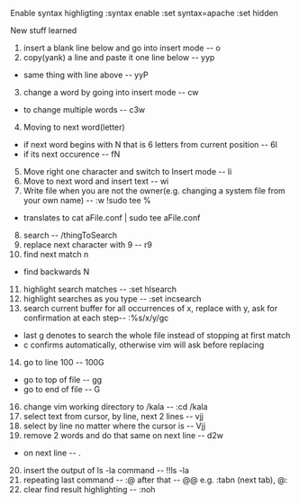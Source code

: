 Enable syntax highligting
:syntax enable
:set syntax=apache
:set hidden

New stuff learned
1. insert a blank line below and go into insert mode -- o
2. copy(yank) a line and paste it one line below -- yyp
  * same thing with line above -- yyP
3. change a word by going into insert mode -- cw
  * to change multiple words -- c3w
4. Moving to next word(letter)
  * if next word begins with N that is 6 letters from current position -- 6l
  * if its next occurence -- fN
5. Move right one character and switch to Insert mode -- li
6. Move to next word and insert text -- wi
7. Write file when you are not the owner(e.g. changing a system file from your own name) -- :w !sudo tee %
  * translates to cat aFile.conf | sudo tee aFile.conf
8. search -- /thingToSearch
9. replace next character with 9 -- r9
10. find next match n
  * find backwards N
11. highlight search matches -- :set hlsearch
12. highlight searches as you type -- :set incsearch 
13. search current buffer for all occurrences of x, replace with y, ask for confirmation at each step-- :%s/x/y/gc
  * last g denotes to search the whole file instead of stopping at first match
  * c confirms automatically, otherwise vim will ask before replacing
14. go to line 100 -- 100G
  * go to top of file -- gg
  * go to end of file -- G
16. change vim working directory to /kala -- :cd /kala
17. select text from cursor, by line, next 2 lines  -- vjj
18. select by line no matter where the cursor is -- Vjj
19. remove 2 words and do that same on next line -- d2w
  * on next line -- .
20. insert the output of ls -la command -- !!ls -la
21. repeating last command -- :@
     after that -- @@
     e.g. :tabn (next tab), @:
22. clear find result highlighting -- :noh

